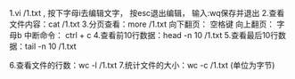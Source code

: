 1.vi  /1.txt  , 按下字母i去编辑文字， 按esc退出编辑， 输入:wq保存并退出
2.查看文件内容：cat /1.txt
3.分页查看：more /1.txt
            向下翻页： 空格键
			向上翻页： 字母b
			中断命令： ctrl +  c
4.查看前10行数据：head   -n   10   /1.txt
5.查看最后10行数据：tail -n   10   /1.txt

6.查看文件的行数：wc  -l   /1.txt
7.统计文件的大小：wc  -c   /1.txt   (单位为字节)